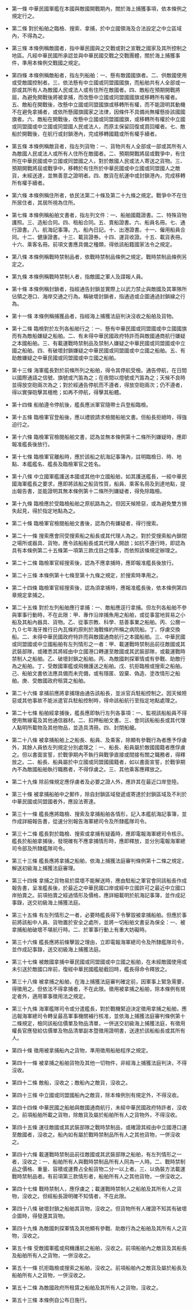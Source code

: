 * 第一條 中華民國軍艦在本國與敵國開戰期內，關於海上捕獲事項，依本條例之規定行之。

* 第二條 對於船舶之臨檢、搜索、拿捕，於中立國領海及合法設定之中立區域內，不得為之。

* 第三條 本條例稱敵國者，指中華民國與之交戰或對之宣戰之國家及其所控制之地區。凡經中華民國所承認並與中華民國交戰之交戰團體，關於海上捕獲事件，準用本條例交戰國之規定。

* 第四條 本條例稱敵船者，指左列船舶：一、懸有敵國國旗者。二、供敵國使用或受敵國控制者。三、依法懸有中立國或同盟國國旗，而船舶共有人全部或一部或其所有人為敵國人民或法人或有住所在敵國者。四、敵船在預期開戰將屆，為避免開戰後將被拿捕，而改懸中立國或同盟國國旗或移轉所有權者。五、敵船在開戰後，改懸中立國或同盟國旗或移轉所有權，而不能證明其動機不在避免拿捕者，或依所懸國旗國家之法律，因條件不具備尚無權懸掛該國國旗者。六、敵船在開戰後，改懸中立國或同盟國國旗，或移轉所有權於中立國或同盟國或中立國或同盟國人民或法人，而原主保留回復或買回權者。七、敵船於開戰後，在航行或封鎖港內，完成移轉國籍或所有權手續者。

* 第五條 本條例稱敵貨者，指左列貨物：一、貨物共有人全部或一部或其所有人為敵國人民或法人或所有人住所在敵國者。二、預期開戰將屆或戰爭中，有住所在中華民國或中立國或同盟國之人，對於敵國人民或法人寄送之貨物。三、預期開戰將屆或戰爭中，移轉於有住所於中華民國或中立國或同盟國人之敵貨，未經送達，並無善意之證明者。四、敵貨在航運中或封鎖港內，完成移轉所有權手續者。

* 第六條 本條例稱住所者，依民法第二十條及第二十九條之規定。戰爭中不在住所居住者，其居所視為住所。

* 第七條 本條例稱船舶文書者，指左列文件：一、船舶國籍證書。二、特殊貨物護照。三、造船合同。四、租船合同。五、賣船證書。六、船員名冊。七、通行證書。八、航海記事簿。九、船內日記。十、出港證書。十一、僱用船員合同。十二、健康證書。十三、載貨證券。十四、運貨收證。十五、載貨表冊。十六、乘客名冊。前項文書應具備之種類，得依該船籍國家法令之規定。

* 第八條 本條例稱戰時禁制品者，依戰時禁制品條例之規定。戰時禁制品條例另定之。

* 第九條 本條例稱戰時禁制人者，指敵國之軍人及諜報人員。

* 第十條 本條例稱封鎖者，指經通告封鎖並實際上以武力禁止與敵國及其軍隊所佔領之港口、海岸交通之行為。稱破壞封鎖者，指通過或企圖通過封鎖線之行為。

* 第十一條 本條例稱捕獲品者，指經海上捕獲法庭判決沒收之船舶及貨物。

* 第十二條 臨檢對於左列各船舶行之：一、懸有中華民國或同盟國或中立國國旗而有為敵船嫌疑之船舶。二、有未得中華民國政府特許而與敵國通商航行嫌疑之本國船舶。三、有載運戰時禁制品及禁制人嫌疑之中華民國或同盟國或中立國之船舶。四、有破壞封鎖嫌疑之中華民國或同盟國或中立國之船舶。五、有助敵嫌疑之中華民國或同盟國或中立國之船舶。

* 第十三條 海軍艦長對於前條所列之船舶，得令其停航受檢。通告停航，在日間以國際通語之信號、旗號或汽笛為之；在夜間以燈號或汽笛為之；天候不良時並得放空砲兩次為之；對於經通告停航而不遵者，得放空砲兩次；仍不遵者，得以實彈砲擊其檣桅；如再不停航，得擊其船體。

* 第十四條 船舶遵令停航後，艦長應派軍官隨帶士兵登船臨檢。

* 第十五條 臨檢軍官登船後，應以禮貌請求檢閱船舶文書。但船長拒絕時，得強迫行之。

* 第十六條 臨檢軍官檢閱船舶文書，認為並無本條例第十二條所列嫌疑時，應即報准艦長後放行。

* 第十七條 臨檢軍官離船時，應於該船之航海記事簿內，註明臨檢日、時、地點、本艦艦名、艦長及臨檢軍官之姓名。

* 第十八條 中立國軍艦護送本國或其他中立國船舶，如其護送艦長，一經中華民國海軍艦長之要求，應即將該船之船貨性質，船員、乘客名冊及到達地點，提出報告書，並能證明其無本條例第十二條所列嫌疑者，得免除臨檢。

* 第十九條 臨檢應於受臨檢船舶之原航路為之。但因天候險惡，或為避免雙方損失起見，得於指定地點為之。

* 第二十條 臨檢軍官檢閱船舶文書後，認為仍有嫌疑者，得行搜索。

* 第二十一條 搜索應會同受搜索船之船長或其代理人為之。對於受搜索船內鎖閉之場所或器具、貨物，應令該船船長或其代理人開啟；如抗不遵行時，即認為具有本條例第二十五條第一項第三款戊目之情事，而依照該條規定辦理之。

* 第二十二條 臨檢軍官經搜索後，認為不應拿捕時，應即報准艦長後放行。

* 第二十三條 本條例第十七條至第十九條之規定，於搜索時準用之。

* 第二十四條 臨檢軍官經搜索後，認為須拿捕時，應報准艦長後，依本條例第四章規定拿捕之。

* 第二十五條 對於左列船舶應行拿捕：一、敵船應逕行拿捕。但左列各船舶不參與軍事行動時，不在此限：甲、專作沿岸捕魚用之船舶，或從事當地貿易之小船及其船內器具、貨物。乙、從事宗教、科學、慈善事業之船舶。丙、公曆一九０七年海牙推行日內瓦條約原則於海戰條約所稱之病院船。丁、俘虜交換船。二、未得中華民國政府特許而與敵國通商航行之本國船舶。三、中華民國或同盟國或中立國船舶有左列情形之一者：甲、載運戰時禁制品前往敵國或其武裝部隊，或確悉其將經由中立國港口轉運至敵國或其武裝部隊，或載運戰時禁制人之船舶。乙、破壞封鎖之船舶。丙、為敵國刺探軍情或有參戰、助敵行為之船舶。丁、受敵國軍艦或飛機護送之船舶。戊、抗拒臨檢或搜索之船舶。己、船舶文書依法應具備而未完備，或有隱匿、毀棄、偽造、塗改情形之船舶。庚、受敵國政府租賃之船舶。

* 第二十六條 拿捕前應將拿捕理由通告該船長，並派官兵駐船控制之。因天候險惡或其他事故不能派遣官兵駐船控制時，得命該船航行至指定地點處理之。

* 第二十七條 船舶經拿捕後，艦長應即執行左列各事項：一、監視該船船員不得使用無線電及其他通信器材。二、扣押船舶文書。三、會同該船船長或其代理人點明所載物及其他物品，並造具清冊。四、封閉船艙。

* 第二十八條 被拿捕船舶上之船長、船員、及乘客，除顯有參戰行為者應予俘虜外，其餘人員依左列規定分別處理之：一、船長、船員屬於敵國國籍者應俘虜之。但以書面宣誓，於戰爭期內不執行與戰爭直接或間接有關之職務者，得釋放之。二、船長、船員屬於中立國或同盟國國籍者，如以書面宣誓，於戰爭期內不為敵國船舶執行職務者，不得俘虜之。三、其他乘客應釋放之。

* 第二十九條 除前條規定應俘虜者及必要之證人外，應許其在最近口岸登陸。

* 第三十條 被拿捕船舶中之郵件，除自封鎖區域發遞或寄達於封鎖區域及不利於中華民國或同盟國者外，應設法寄達。

* 第三十一條 艦長應將臨檢、搜索及拿捕船舶各情形，記入本艦航海記事簿，並作成詳細報告書，從速分別報告海軍總司令及所隸艦隊司令。

* 第三十二條 艦長對於臨檢、搜索或拿捕有疑義時，應即電報海軍總司令核示。艦長於船舶拿捕後，發現確有不應拿捕情形時，應即釋放，並分別電報海軍總司令部及所隸艦隊司令。

* 第三十三條 艦長應將拿捕之船舶，依海上捕獲法庭審判條例第十二條之規定，解送初級海上捕獲法庭審理。

* 第三十四條 拿捕之貨物易於腐壞不能解送時，應由駐船之軍官會同該船長作成報告書，呈准艦長後，於最近之中華民國口岸或經中立國許可之最近中立國口岸拍賣之。前項拍賣之經過情形及價格，應詳細載明於航海記事簿，並作成記事錄，送交初級海上捕獲法庭。

* 第三十五條 有左列情形之一者，必要時艦長得下令擊毀被拿捕船舶。但應於事前將該船中人員、貨物置於安全之處所，並將一切船舶文書妥為保全：一、被拿捕船舶破壞不堪航行時。二、於軍事行動上有重大妨礙時。

* 第三十六條 艦長應將前條擊毀之理由，立即電報海軍總司令及所隸艦隊司令，並作成記事錄，送交初級海上捕獲法庭。

* 第三十七條 被敵國拿捕中華民國或同盟國或中立國之船舶，在未經敵國使用或未引送於敵國口岸前，復經中華民國艦艇截回時，艦長得命令釋放之。

* 第三十八條 被拿捕之船舶，在海上捕獲法庭審判確定前，因軍事上緊急需要，得徵用之。但依法不得拿捕者，不在此限。徵用被拿捕之船舶，除本條例有規定者外，適用軍事徵用法之規定。

* 第三十九條 海軍艦隊司令或分遣艦長，對於戰機緊迫決定徵用拿捕之船舶，應迅報海軍總司令轉呈最高軍事機關補行核准，並依海上捕獲法庭審判條例第十二條規定，檢同該船估價單及物品清單，一併送交初級海上捕獲法庭，有徵用權長官應發給估價單及物品清單副本暨徵用證明書，送達於該船船長或其所有人。

* 第四十條 徵用被拿捕船內之貨物，準用徵用船舶程序之規定。

* 第四十一條 被拿捕之船舶貨物及其他一切物件，非經海上捕獲法庭判決，不得沒收。

* 第四十二條 敵船，沒收之；敵船內之敵貨，沒收之。

* 第四十三條 中立國或同盟國船內之敵貨，除本條例別有規定外，不得沒收。

* 第四十四條 中華民國之船舶與敵國通商航行，未經中華民國政府特許者，沒收之。前項船舶所載之貨物，除敵貨及屬於船舶所有人之貨物外，不得沒收。

* 第四十五條 運往敵國或其武裝部隊之戰時禁制品，或確證其經由中立國港口運至敵國者，沒收之。船內如有屬於戰時禁制品所有人之其他貨物，一併沒收之。

* 第四十六條 載運戰時禁制品前往敵國或其武裝部隊之船舶，有左列情形之一者，沒收之：一、船舶所有人與戰時禁制品所有人同為一人時。二、戰時禁制品之價格、重量、容積或運費占全船貨物二分一以上者。三、以偽裝方法載運戰時禁制品者。有前項第三款情形者，船舶所有人之其他貨物，一併沒收之。

* 第四十七條 戰時禁制人，應俘虜之；載運戰時禁制人之船舶及其所有人之貨物，沒收之。但經船長證明確不知情者，不在此限。

* 第四十八條 破壞封鎖之船舶其貨物，沒收之。但貨物所有人確證不知其有破壞企圖時，得發還其貨物。

* 第四十九條 為敵國刺探軍情及其他顯有參戰、助敵行為之船舶及其所有人之貨物，沒收之。

* 第五十條 受敵國軍艦或飛機護航之船舶，沒收之。前項船舶內之敵貨及其船長及船舶所有人之貨物，一併沒收之。

* 第五十一條 抗拒臨檢或搜索之船舶，沒收之。前項船舶內之敵貨及屬於船長及船舶所有人之貨物，一併沒收之。

* 第五十二條 為敵國政府所租賃之船舶及其所有人之貨物，沒收之。

* 第五十三條 本條例自公布日施行。

